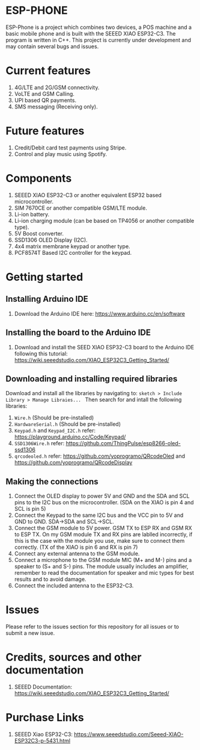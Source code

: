# ESP-PHONE

ESP-Phone is a project which combines two devices, a POS machine and a basic mobile phone and is built with the SEEED XIAO ESP32-C3. The program is written in C++. This project is currently under development and may contain several bugs and issues.

# Current features
1. 4G/LTE and 2G/GSM connectivity.
2. VoLTE and GSM Calling.
3. UPI based QR payments.
4. SMS messaging (Receiving only).

# Future features
1. Credit/Debit card test payments using Stripe.
2. Control and play music using Spotify.

# Components
1. SEEED XIAO ESP32-C3 or another equivalent ESP32 based microcontroller.
2. SIM 7670CE or another compatible GSM/LTE module.
3. Li-ion battery.
4. Li-ion charging module (can be based on TP4056 or another compatible type).
5. 5V Boost converter.
6. SSD1306 OLED Display (I2C).
7. 4x4 matrix membrane keypad or another type.
8. PCF8574T Based I2C controller for the keypad.


# Getting started

## Installing Arduino IDE
1. Download the Arduino IDE here: https://www.arduino.cc/en/software

## Installing the board to the Arduino IDE
1. Download and install the SEED XIAO ESP32-C3 board to the Arduino IDE following this tutorial: https://wiki.seeedstudio.com/XIAO_ESP32C3_Getting_Started/

## Downloading and installing required libraries
Download and install all the libraries by navigating to: `sketch > Include Library > Manage Libraies... ` Then search for and intall the following libraries:
1. `Wire.h` (Should be pre-installed)
2. `HardwareSerial.h` (Should be pre-installed)
3. `Keypad.h` and `Keypad_I2C.h` refer: https://playground.arduino.cc/Code/Keypad/
4. `SSD1306Wire.h` refer: https://github.com/ThingPulse/esp8266-oled-ssd1306
5. `qrcodeoled.h` refer: https://github.com/yoprogramo/QRcodeOled and https://github.com/yoprogramo/QRcodeDisplay

## Making the connections
1. Connect the OLED display to power 5V and GND and the SDA and SCL pins to the I2C bus on the microcontroller. (SDA on the XIAO is pin 4 and SCL is pin 5)
2. Connect the Keypad to the same I2C bus and the VCC pin to 5V and GND to GND. SDA->SDA and SCL->SCL.
3. Connect the GSM module to 5V power. GSM TX to ESP RX and GSM RX to ESP TX. On my GSM module TX and RX pins are lablled incorrectly, if this is the case with the module you use, make sure to connect them correctly. (TX of the XIAO is pin 6 and RX is pin 7)
4. Connect any external antenna to the GSM module.
5. Connect a microphone to the GSM module MIC (M+ and M-) pins and a speaker to (S+ and S-) pins. The module usually includes an amplifier, remember to read the documentation for speaker and mic types for best results and to avoid damage.
6. Connect the included antenna to the ESP32-C3.

# Issues
Please refer to the issues section for this repository for all issues or to submit a new issue.


# Credits, sources and other documentation
1. SEEED Documentation: https://wiki.seeedstudio.com/XIAO_ESP32C3_Getting_Started/


# Purchase Links
1. SEEED Xiao ESP32-C3: https://www.seeedstudio.com/Seeed-XIAO-ESP32C3-p-5431.html
